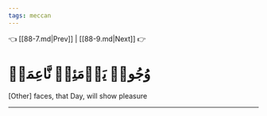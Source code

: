 ```yaml
---
tags: meccan
---
```


👈 [[88-7.md|Prev]] | [[88-9.md|Next]] 👉

# وُجُوهٞ يَوۡمَئِذٖ نَّاعِمَةٞ

[Other] faces, that Day, will show pleasure

---

